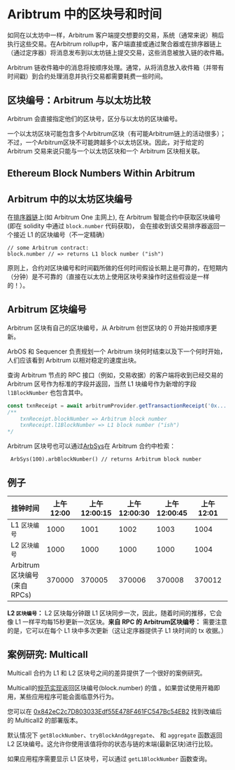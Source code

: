 # Aribtrum 中的区块号和时间
如同在以太坊中一样，Arbitrum
客户端提交想要的交易，系统（通常来说）稍后执行这些交易。在Arbitrum
rollup中，客户端直接或通过聚合器或在排序器链上（通过定序器）将消息发布到以太坊链上提交交易，这些消息被放入链的收件箱。

Arbitrum 链收件箱中的消息将按顺序处理。通常，从将消息放入收件箱（并带有时间戳）到合约处理消息并执行交易都需要耗费一些时间。

## 区块编号：Arbitrum 与以太坊比较
Arbitrum 会直接指定他们的区块号，区分与以太坊的区块编号。

一个以太坊区块可能包含多个Arbitrum区块（有可能Arbitrum链上的活动很多）；不过，一个Arbitrum区块不可能跨越多个以太坊区块。因此，对于给定的
Arbitrum 交易来说只能与一个以太坊区块和一个 Arbitrum 区块相关联。

## Ethereum Block Numbers Within Arbitrum

## Arbitrum 中的以太坊区块编号

在[排序器链](../../深入理解协议/洞悉Arbitrum.md#排序器模式)上(如 Arbitrum One
主网上), 在 Arbitrum 智能合约中获取区块编号(即在 solidity 中通过
`block.number` 代码获取)， 会在接收到该交易排序器返回一个接近 L1
的区块编号（不一定精确）

```sol
// some Arbitrum contract:
block.number // => returns L1 block number ("ish")
```

原则上，合约对区块编号和时间戳所做的任何时间假设长期上是可靠的，在短期内（分钟）是不可靠的（直接在以太坊上使用区块号来操作时这些假设是一样的！）。

## Arbitrum 区块编号

Arbitrum 区块有自己的区块编号，从 Arbitrum 创世区块的 0 开始并按顺序更新。

ArbOS 和 Sequencer 负责规划一个 Arbitrum 块何时结束以及下一个何时开始，人们应该看到 Arbitrum 以相对稳定的速度出块。

查询 Arbitrum 节点的 RPC 接口（例如，交易收据）的客户端将收到已经交易的 Arbitrum
区号作为标准的字段并返回，当然 L1 块编号作为新增的字段 `l1BlockNumber` 也包含其中。

```ts
const txnReceipt = await arbitrumProvider.getTransactionReceipt('0x...')
/** 
    txnReceipt.blockNumber => Arbitrum block number
    txnReceipt.l1BlockNumber => L1 block number ("ish")
*/
```

Arbitrum
区块号也可以通过[ArbSys](https://developer.offchainlabs.com/docs/sol_contract_docs/md_docs/arb-os/arbos/builtin/arbsys)在
Arbitrum 合约中检索：

```sol
 ArbSys(100).arbBlockNumber() // returns Arbitrum block number
```

## 例子

| 挂钟时间                     | 上午12:00  | 上午12:00:15 | 上午12:00:30 | 上午12:00:45 | 上午12:01 | 上午12:01:15 |
|-----------------------------|----------|----------|----------|----------|---------|---------|
| L1 `区块编号`                | 1000     | 1001     | 1002     | 1003     | 1004    | 1005    |
| L2 `区块编号`                | 1000     | 1000     | 1000     | 1000     | 1004    | 1004    |
| Arbitrum 区块编号(来自 RPCs) | 370000   | 370005   | 370006   | 370008   | 370012  | 370015  |

**L2 `区块编号`：** L2 区块每分钟跟 L1 区块同步一次，因此，随着时间的推移，它会像
L1 一样平均每15秒更新一次区块。**来自 RPC 的 Arbitrum区块编号：**
需要注意的是，它可以在每个 L1 块中多次更新（这让定序器提供子 L1 块时间的 tx
收据。）

## 案例研究: Multicall

Multicall 合约为 L1 和 L2 区块号之间的差异提供了一个很好的案例研究。

Multicall的[规范实现](https://github.com/makerdao/multicall/)返回区块编号(block.number)
的值 。如果尝试使用开箱即用，某些应用程序可能会面临意外行为。

您可以在 [0x842eC2c7D803033Edf55E478F461FC547Bc54EB2](https://arbiscan.io/address/0x842eC2c7D803033Edf55E478F461FC547Bc54EB2#code) 找到改编后的
Multicall2 的部署版本。

默认情况下 `getBlockNumber`、`tryBlockAndAggregate`、 和 `aggregate`
函数返回 L2 区块编号。这允许你使用该值将你的状态与链的末端(最新区块)进行比较。

如果应用程序需要显示 L1 区块号，可以通过 `getL1BlockNumber` 函数查询。
